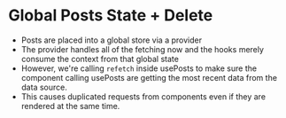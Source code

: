# Global Posts State + Delete

- Posts are placed into a global store via a provider
- The provider handles all of the fetching now and the hooks merely consume the context from that global state
- However, we're calling `refetch` inside usePosts to make sure the component calling usePosts are getting the most recent data from the data source.
- This causes duplicated requests from components even if they are rendered at the same time.
